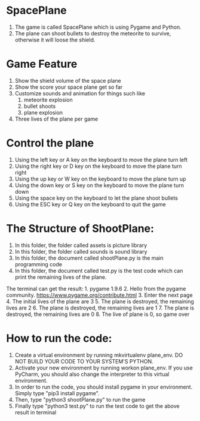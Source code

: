 # SpacePlane
 1. The game is called SpacePlane which is using Pygame and Python.
 2. The plane can shoot bullets to destroy the meteorite to survive, otherwise it will loose the shield.

# Game Feature
  1. Show the shield volume of the space plane
  2. Show the score your space plane get so far
  3. Customize sounds and animation for things such like
        1. meteorite explosion
        2. bullet shoots
        3. plane explosion
  4. Three lives of the plane per game
  
  # Control the plane
  1. Using the left key or A key on the keyboard to move the plane turn left
  2. Using the right key or D key on the keyboard to move the plane turn right
  3. Using the up key or W key on the keyboard to move the plane turn up
  4. Using the down key or S key on the keyboard to move the plane turn down
  5. Using the space key on the keyboard to let the plane shoot bullets  
  6. Using the ESC key or Q key on the keyboard to quit the game           

# The Structure of ShootPlane:
  1. In this folder, the folder called assets is picture library
  2. In this folder, the folder called sounds is sound library
  3. In this folder, the document called shootPlane.py is the main programming code
  4. In this folder, the document called test.py is the test code which can print the remaining lives of the plane.
  
  The terminal can get the result:
    1. pygame 1.9.6
    2. Hello from the pygame community. https://www.pygame.org/contribute.html
    3. Enter the next page
    4. The initial lives of the plane are  3
    5. The plane is destroyed, the remaining lives are  2
    6. The plane is destroyed, the remaining lives are  1
    7. The plane is destroyed, the remaining lives are  0
    8. The live of plane is 0, so game over
    
# How to run the code:
   1. Create a virtual environment by running mkvirtualenv plane_env. DO NOT BUILD YOUR CODE TO YOUR SYSTEM'S PYTHON.
   2. Activate your new environment by running workon plane_env. If you use PyCharm, you should also change the interpreter to this virtual environment.
   3. In order to run the code, you should install pygame in your environment. Simply type "pip3 install pygame".
   4. Then, type "python3 shootPlane.py" to run the game
   5. Finally type "python3 test.py" to run the test code to get the above result in terminal
